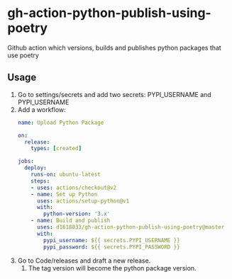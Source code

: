 # gh-action-python-publish-using-poetry
Github action which versions, builds and publishes python packages that use poetry 

Usage
-----

1. Go to settings/secrets and add two secrets: PYPI_USERNAME and PYPI_USERNAME
1. Add a workflow:  
    ```yaml
    name: Upload Python Package
    
    on:
      release:
        types: [created]
    
    jobs:
      deploy:
        runs-on: ubuntu-latest
        steps:
        - uses: actions/checkout@v2
        - name: Set up Python
          uses: actions/setup-python@v1
          with:
            python-version: '3.x'
        - name: Build and publish
          uses: d1618033/gh-action-python-publish-using-poetry@master
          with:
            pypi_username: ${{ secrets.PYPI_USERNAME }}
            pypi_password: ${{ secrets.PYPI_PASSWORD }}
    ```
1. Go to Code/releases and draft a new release.
    1. The tag version will become the python package version.
